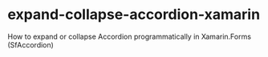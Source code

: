 # expand-collapse-accordion-xamarin
How to expand or collapse Accordion programmatically in Xamarin.Forms (SfAccordion)

